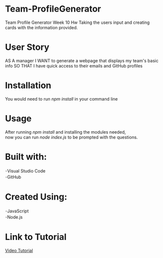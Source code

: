 # Team-ProfileGenerator
Team Profile Generator Week 10 Hw
Taking the users input and creating cards with the information provided.
<br />

# User Story
AS A manager
I WANT to generate a webpage that displays my team's basic info
SO THAT I have quick access to their emails and GitHub profiles
<br />

# Installation
You would need to run  *npm install*  in your command line
<br />

# Usage
After running  *npm install*  and installing the modules needed,<br />
now you can run  *node index.js*  to be prompted with the questions.
<br />

# Built with: <br />
 ･Visual Studio Code <br />
 ･GitHub
 <br />

 # Created Using: <br />
 ･JavaScript <br />
 ･Node.js <br />

 # Link to Tutorial
 [Video Tutorial]()